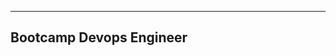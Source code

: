 -------------------------------------------------------------------
Bootcamp Devops Engineer
-------------------------------------------------------------------